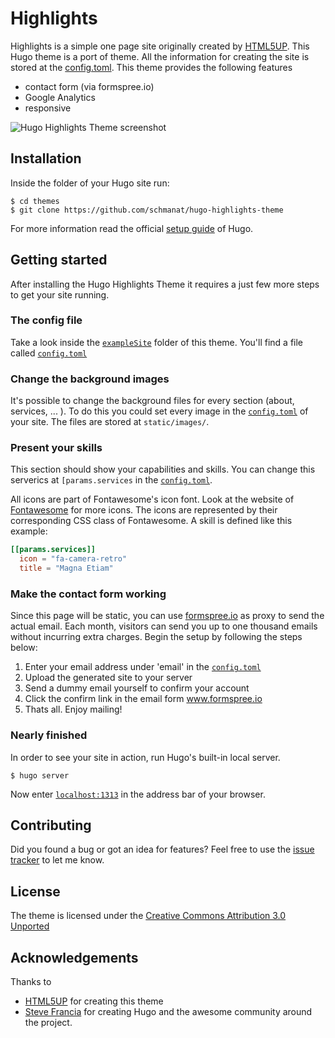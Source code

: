 # Highlights

Highlights is a simple one page site originally created by [HTML5UP](http://html5up.net). This Hugo theme is a port of theme.
All the information for creating the site is stored at the [config.toml](https://raw.githubusercontent.com/schmanat/hugo-highlights-theme/master/exampleSite/config.toml).
This theme provides the following features

* contact form (via formspree.io)
* Google Analytics
* responsive

![Hugo Highlights Theme screenshot](https://raw.githubusercontent.com/schmanat/hugo-highlights-theme/master/images/screenshot.png)

## Installation

Inside the folder of your Hugo site run:

    $ cd themes
    $ git clone https://github.com/schmanat/hugo-highlights-theme

For more information read the official [setup guide](//gohugo.io/overview/installing/) of Hugo.

## Getting started
After installing the Hugo Highlights Theme it requires a just few more steps to get your site running.

### The config file
Take a look inside the [`exampleSite`](//github.com/schmanat/hugo-highlights-theme/tree/master/exampleSite) folder of this theme. You'll find a file called [`config.toml`](//github.com/schmanat/hugo-highlights-theme/tree/master/exampleSite/config.toml)

### Change the background images
It's possible to change the background files for every section (about, services, ... ). To do this you could set every image in the [`config.toml`](//github.com/schmanat/hugo-highlights-theme/tree/master/exampleSite/config.toml) of your site. The files are stored at `static/images/`.

### Present your skills
This section should show your capabilities and skills. You can change this serverics at `[params.services` in the [`config.toml`](//github.com/schmanat/hugo-highlights-theme/tree/master/exampleSite/config.toml).

All icons are part of Fontawesome's icon font. Look at the website of [Fontawesome](//fortawesome.github.io/Font-Awesome/icons/) for more icons. The icons are represented by their corresponding CSS class of Fontawesome. A skill is defined like this example:

```toml
[[params.services]]
  icon = "fa-camera-retro"
  title = "Magna Etiam"
```

### Make the contact form working
Since this page will be static, you can use [formspree.io](//formspree.io/) as proxy to send the actual email. Each month, visitors can send you up to one thousand emails without incurring extra charges. Begin the setup by following the steps below:

1. Enter your email address under 'email' in the [`config.toml`](//github.com/schmanat/hugo-highlights-theme/tree/master/exampleSite/config.toml)
2. Upload the generated site to your server
3. Send a dummy email yourself to confirm your account
4. Click the confirm link in the email form www.formspree.io
5. Thats all. Enjoy mailing!


### Nearly finished
In order to see your site in action, run Hugo's built-in local server.

    $ hugo server

Now enter [`localhost:1313`](http://localhost:1313) in the address bar of your browser.

## Contributing
Did you found a bug or got an idea for features? Feel free to use the [issue tracker](//github.com/schmanat/hugo-highlights-theme/issues) to let me know.

## License

The theme is licensed under the [Creative Commons Attribution 3.0 Unported](https://creativecommons.org/licenses/by/3.0/)

## Acknowledgements

Thanks to

- [HTML5UP](http://html5up.net) for creating this theme
- [Steve Francia](//github.com/spf13) for creating Hugo and the awesome community around the project.
